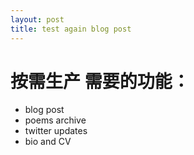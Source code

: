 ```yaml
---
layout: post
title: test again blog post 
---
```

按需生产
需要的功能：
===========
* blog post
* poems archive
* twitter updates
* bio and CV
